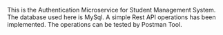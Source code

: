 This is the Authentication Microservice for Student Management System. The database used here is MySql. A simple Rest API operations has been implemented. The operations can be tested by Postman Tool. 

